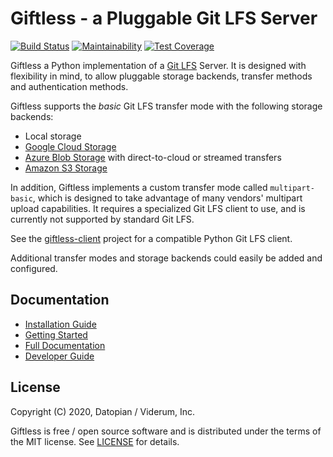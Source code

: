 Giftless - a Pluggable Git LFS Server
=====================================

[![Build Status](https://travis-ci.org/datopian/giftless.svg?branch=master)](https://travis-ci.org/datopian/giftless)
[![Maintainability](https://api.codeclimate.com/v1/badges/58f05c5b5842c8bbbdbb/maintainability)](https://codeclimate.com/github/datopian/giftless/maintainability)
[![Test Coverage](https://api.codeclimate.com/v1/badges/58f05c5b5842c8bbbdbb/test_coverage)](https://codeclimate.com/github/datopian/giftless/test_coverage)

Giftless a Python implementation of a [Git LFS][1] Server. It is designed
with flexibility in mind, to allow pluggable storage backends, transfer
methods and authentication methods.

Giftless supports the *basic* Git LFS transfer mode with the following
storage backends:

* Local storage
* [Google Cloud Storage](https://cloud.google.com/storage)
* [Azure Blob Storage](https://azure.microsoft.com/en-us/services/storage/blobs/)
  with direct-to-cloud or streamed transfers
* [Amazon S3 Storage](https://aws.amazon.com/s3/)

In addition, Giftless implements a custom transfer mode called `multipart-basic`,
which is designed to take advantage of many vendors' multipart upload
capabilities. It requires a specialized Git LFS client to use, and is currently 
not supported by standard Git LFS. 

See the [giftless-client](https://github.com/datopian/giftless-client) project
for a compatible Python Git LFS client. 

Additional transfer modes and storage backends could easily be added and
configured.

[1]: https://git-lfs.github.com/

Documentation
-------------
* [Installation Guide](https://giftless.datopian.com/en/latest/installation.html)
* [Getting Started](https://giftless.datopian.com/en/latest/quickstart.html) 
* [Full Documentation](https://giftless.datopian.com/en/latest/)
* [Developer Guide](https://giftless.datopian.com/en/latest/development.html)

License
-------
Copyright (C) 2020, Datopian / Viderum, Inc.

Giftless is free / open source software and is distributed under the terms of
the MIT license. See [LICENSE](LICENSE) for details.
